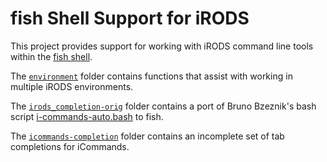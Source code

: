 # fish Shell Support for iRODS

This project provides support for working with iRODS command line tools within the
[fish shell](https://fishshell.com/).

The [`environment`](environment/README.md) folder contains functions that assist with working in
multiple iRODS environments.

The [`irods_completion-orig`](irods_completion-org/README.md) folder contains a port of Bruno
Bzeznik's bash script
[i-commands-auto.bash](https://github.com/irods/irods-legacy/blob/master/iRODS/irods_completion.bash)
to fish.

The [`icommands-completion`](icommands-completion/README.md) folder contains an incomplete set of
tab completions for iCommands.
